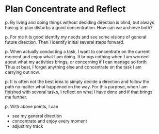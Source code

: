 Plan Concentrate and Reflect
============================

p. By living and doing things without deciding direction is blind, but always having to plan disturbs a good concentration. How can we archieve both?

p. For me it is good identify my needs and see some visions of general future direction. Then I identify initial several steps forward.

p. When actually conducting a task, I want to concentrate on the current moment and enjoy what I am doing. It brings nothing when I am worried about what my activities brings, or concerning if I can manage so forth. Thus at best, I forget anything else and concentrate on the task I am carrying out now.

p. It is often not the best idea to simply decide a direction and follow the path no matter what happened on the way. For this purpose, when I am finished with several tasks, I reflect on what I have done and if that brings me further.

p. With above points, I can

- see my general direction
- concentrate and enjoy every moment
- adjust my track

